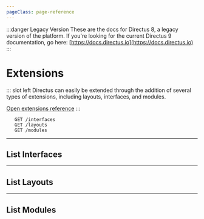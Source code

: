 ```yaml
---
pageClass: page-reference
---
```


:::danger Legacy Version
These are the docs for Directus 8, a legacy version of the platform. If you're looking for the current Directus 9 documentation, go here: [https://docs.directus.io](https://docs.directus.io)
:::

# Extensions

<two-up>

::: slot left
Directus can easily be extended through the addition of several types of extensions, including layouts, interfaces, and modules.

[Open extensions reference](/api/extensions.html)
:::

<info-box title="Endpoints" slot="right">

```endpoints
   GET /interfaces
   GET /layouts
   GET /modules
```

</info-box>
</two-up>

---

## List Interfaces

<two-up>
<template slot="left">

List all installed custom interfaces.

</template>

<template slot="right">
<div class="sticky">
<info-box title="Endpoint">

```endpoints
   GET /interfaces
```

</info-box>

<info-box title="Response">

```json
{
  "data": []
}
```
</info-box>
</div>
</template>
</two-up>

---

## List Layouts

<two-up>
<template slot="left">

List all installed custom layouts.

</template>

<template slot="right">
<div class="sticky">
<info-box title="Endpoint">

```endpoints
   GET /layouts
```

</info-box>

<info-box title="Response">

```json
{
  "data": []
}
```
</info-box>
</div>
</template>
</two-up>

---

## List Modules

<two-up>
<template slot="left">

List all installed custom modules.

</template>

<template slot="right">
<div class="sticky">
<info-box title="Endpoint">

```endpoints
   GET /modules
```

</info-box>

<info-box title="Response">

```json
{
  "data": []
}
```
</info-box>
</div>
</template>
</two-up>